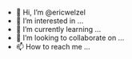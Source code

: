 - 👋 Hi, I’m @ericwelzel
- 👀 I’m interested in ...
- 🌱 I’m currently learning ...
- 💞️ I’m looking to collaborate on ...
- 📫 How to reach me ...

<!---
ericwelzel/ericwelzel is a ✨ special ✨ repository because its `README.md` (this file) appears on your GitHub profile.
You can click the Preview link to take a look at your changes.
--->
